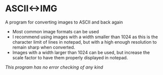 # ASCII<->IMG
 A program for converting images to ASCII and back again
- Most common image formats can be used
- I recommend using images with a width smaller than 1024 as this is the character limit of lines in notepad, but with a high enough resolution to remain sharp when converted.
- Images with a width larger than 1024 can be used, but increase the scale factor to have them properly displayed in notepad. 

*This program has no error checking of any kind*

